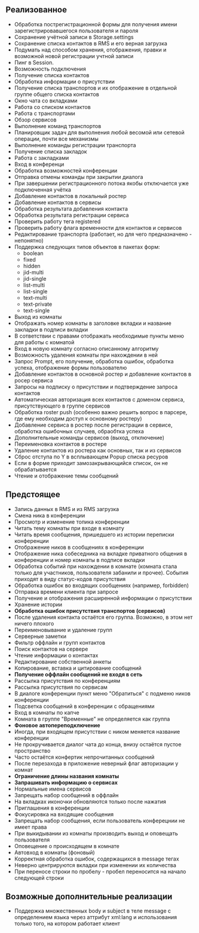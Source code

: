 Реализованное
-------------
* Обработка пострегистрационной формы для получения имени зарегистрировавшегося пользователя и пароля
* Сохранение учётной записи в Storage.settings
* Сохранение списка контактов в RMS и его верная загрузка
* Подумать над способом хранения, отображения, правки и возможной новой регистрации учтной записи
* Пинг в Session.
* Возможность подключения
* Получение списка контактов
* Обработка информации о присутствии
* Получение списка транспортов и их отображение в отдельной группе общего списка контактов
* Окно чата со вкладками
* Работа со списком контактов
* Работа с транспортами
* Обзор сервисов
* Выполнение команд транспортов
* Планировщик задач для выполнения любой весомой или сетевой операции, почти все механизмы
* Выполнение команды регистрации транспорта
* Получение списка закладок
* Работа с закладками
* Вход в конференци
* Обработка возможностей конференции
* Отправка отмены команды при закрытии диалога
* При завершении регистрационного потока якобы отключается уже подключенная учётка
* Добавление контактов в локальный ростер
* Добавление контактов в сервисы
* Обработка результата добавления контакта
* Обработка результата регистрации сервиса
* Проверить работу тега registered
* Проверить работу флага временности для контактов и сервисов
* Редактирование транспорта (работает, но для чего предназначено - непонятно)
* Поддержка следующих типов объектов в пакетах форм:
	* boolean 
	* fixed 
	* hidden 
	* jid-multi 
	* jid-single 
	* list-multi 
	* list-single 
	* text-multi 
	* text-private 
	* text-single 
* Выход из комнаты
* Отображать номер комнаты в заголовке вкладки и название закладки в подписи вкладки
* В сответствии с правами отображать необходимые пункты меню для работы с комнатой
* Вход в новую комнату согласно описанному алгоритму
* Возможность удаления комнаты при нахождении в ней
* Запрос Prompt, его получение, обработка ошибок, обработка успеха, отображение формы пользователю
* Добавление контактов в основной ростер и добавление контактов в росер сервиса
* Запросы на подписку о присутствии и подтверждение запроса контактов
* Автоматическая авторизация всех контактов с доменом сервиса, присутствующего в группе сервисов
* Обработка roster push (особенно важно решить вопрос в парсере, где ему необходим доступ к основному ростеру)
* Добавление сервиса в ростер после регистрации в сервисе, обработка ошибочных случаев, обраобтка успеха
* Дополнительные команды сервисов (выход, отключение)
* Переименовка контактов в ростере
* Удаление контактов из ростера как основных, так и из сервисов
* Сброс отступа по Y в всплывающем Popup списка ресуров
* Если в форме приходит замозакрывающийся список, он не обрабатывается
* Чтение и отображение темы сообщений

Предстоящее
-----------
* Запись данных в RMS и из RMS загрузка
* Смена ника в конференции
* Просмотр и изменение топика конференции
* Читать тему комнаты при входе в комнату
* Читать время сообщения, пришедшего из истории переписки конференции
* Отображение ников в сообщениях в конференции
* Отображение ника собеседника на вкладке приватного общения в конференции и номер комнаты в подписе вкладки
* Обработка событий при нахождении в комнате (комната стала только для участников, пользователя забанили и прочее). События приходят в виду статус-кодов присутствия
* Обработка ошибок во входящих сообщениях (например, forbidden)
* Отправка времени клиента при запросе
* Получение и отображения расширенной информации о присутствии
* Хранение истории
* **Обработка ошибок присутствия транспортов (сервисов)**
* После удаления контакта остаётся его группа. Возможно, в этом нет ничего плохого
* Переименовывание и удаление групп
* Серверные заметки
* Фильтр оффлайн и групп контактов
* Поиск контактов на сервере
* Чтение информации о контактах
* Редактирование собственной анкеты
* Копирование, вставка и цитирование сообщений
* **Получение оффлайн сообщений не входя в сеть**
* Рассылка присутствия по конференциям
* Рассылка присутствия по сервисам
* В диалоге конференции пункт меню "Обратиться" с подменю ников конференции
* Подсветка сообщений в конференции с обращениями
* Вход в комнаты по капче
* Комната в группе "Временные" не определяется как группа
* **Фоновое автопереподключение**
* Иногда, при входящем присутствии с ником меняется название конференции
* Не прокручивается диалог чата до конца, внизу остаётся пустое пространство
* Часто остаётся конфертик непрочитанных сообщений
* После перезахода в приложение неверный флаг авторизации у комнат
* **Ограничение длины названия комнаты**
* **Запрашивать информацию о сервисах**
* Нормальные имена сервисов
* Запрещать набор сообщений в оффлайн
* На вкладках иконочки обновляются только после нажатия
* Приглашения в конференции
* Фокусировка на входящие сообщения
* Запрещать набор сообщения, если пользователь конферецнии не имеет права
* При выкидывании из комнаты производить выход и оповещать пользователя
* Оповещение о происходящем в комнате
* Автовход в комнаты (фоновый)
* Корректная обработка ошибок, содержащихся в message тегах
* Неверно центрируются вкладки при изменении их количества
* При переносе строки по пробелу - пробел переносится на начало следующей строки

Возможные дополнительные реализации
-----------------------------------
* Поддержка множественных body и subject в теле message с определением языка через аттрибут xml:lang и использования только того, на котором работает клиент
